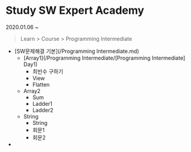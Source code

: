 # Study SW Expert Academy

2020.01.06 ~



> Learn > Course > Programming Intermediate



* [SW문제해결 기본](/Programming Intermediate.md)
  * [Array1](/Programming Intermediate/[Programming Intermediate] Day1)
    * 최빈수 구하기
    * View
    * Flatten
  * Array2
    * Sum
    * Ladder1
    * Ladder2
  * String
    * String
    * 회문1
    * 회문2
* 